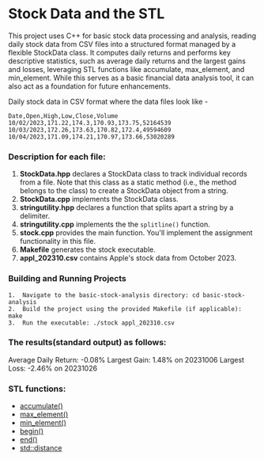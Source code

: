 # Stock Data and the STL

This project uses C++ for basic stock data processing and analysis, reading daily stock data from CSV files into a structured format managed by a flexible StockData class. It computes daily returns and performs key descriptive statistics, such as average daily returns and the largest gains and losses, leveraging STL functions like accumulate, max_element, and min_element. While this serves as a basic financial data analysis tool, it can also act as a foundation for future enhancements.

Daily stock data in CSV format where the data
files look like - 
```
Date,Open,High,Low,Close,Volume
10/02/2023,171.22,174.3,170.93,173.75,52164539
10/03/2023,172.26,173.63,170.82,172.4,49594609
10/04/2023,171.09,174.21,170.97,173.66,53020289
```

### Description for each file:
1. __StockData.hpp__ declares a StockData class to track individual records
   from a file. Note that this class as a static method (i.e., the method
   belongs to the class) to create a StockData object from a string.
2. __StockData.cpp__ implements the StockData class.
3. __stringutility.hpp__ declares a function that splits apart a string by a delimiter.
4. __stringutility.cpp__ implements the the `splitline()` function.
5. __stock.cpp__ provides the main function. You'll implement the assignment 
  functionality in this file.
6. __Makefile__ generates the stock executable.
7. __appl_202310.csv__ contains Apple's stock data from October 2023.

### Building and Running Projects
	1.	Navigate to the basic-stock-analysis directory: cd basic-stock-analysis
	2.	Build the project using the provided Makefile (if applicable): make
	3.	Run the executable: ./stock appl_202310.csv

### The results(standard output) as follows:
Average Daily Return: -0.08%
Largest Gain: 1.48% on 20231006
Largest Loss: -2.46% on 20231026

### STL functions:
- [accumulate()](https://en.cppreference.com/w/cpp/algorithm/accumulate)
- [max_element()](https://en.cppreference.com/w/cpp/algorithm/max_element)
- [min_element()](https://en.cppreference.com/w/cpp/algorithm/min_element)
- [begin()](https://en.cppreference.com/w/cpp/iterator/begin) 
- [end()](https://en.cppreference.com/w/cpp/iterator/end)
- [std::distance](https://en.cppreference.com/w/cpp/iterator/distance)
